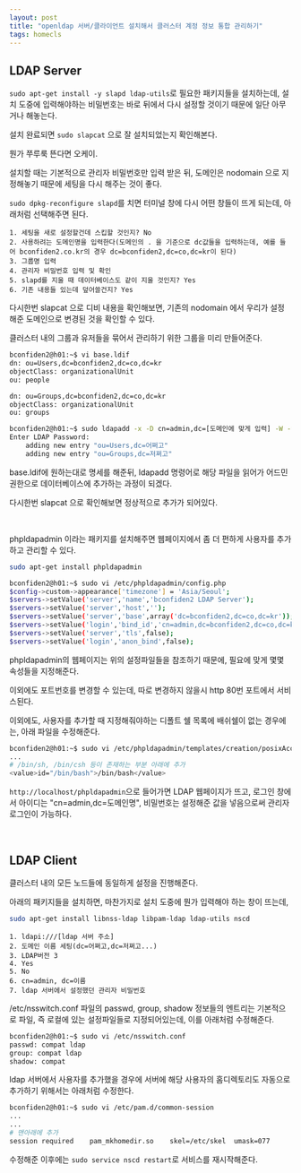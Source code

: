 ```yaml
---
layout: post
title: "openldap 서버/클라이언트 설치해서 클러스터 계정 정보 통합 관리하기"
tags: homecls
---
```


## LDAP Server

```sudo apt-get install -y slapd ldap-utils```로 필요한 패키지들을 설치하는데, 설치 도중에 입력해야하는 비밀번호는 바로 뒤에서 다시 설정할 것이기 때문에 일단 아무거나 해놓는다.

설치 완료되면 ```sudo slapcat``` 으로 잘 설치되었는지 확인해본다.

뭔가 쭈루룩 뜬다면 오케이.

설치할 때는 기본적으로 관리자 비밀번호만 입력 받은 뒤, 도메인은 nodomain 으로 지정해놓기 때문에 세팅을 다시 해주는 것이 좋다.

```sudo dpkg-reconfigure slapd```를 치면 터미널 창에 다시 어떤 창들이 뜨게 되는데, 아래처럼 선택해주면 된다.

```
1. 세팅을 새로 설정할건데 스킵할 것인지? No
2. 사용하려는 도메인명을 입력한다(도메인의 . 을 기준으로 dc값들을 입력하는데, 예를 들어 bconfiden2.co.kr의 경우 dc=bconfiden2,dc=co,dc=kr이 된다)
3. 그룹명 입력
4. 관리자 비밀번호 입력 및 확인
5. slapd를 지울 때 데이터베이스도 같이 지울 것인지? Yes
6. 기존 내용들 있는데 덮어쓸건지? Yes
```

다시한번 slapcat 으로 디비 내용을 확인해보면, 기존의 nodomain 에서 우리가 설정해준 도메인으로 변경된 것을 확인할 수 있다.

클러스터 내의 그룹과 유저들을 묶어서 관리하기 위한 그룹을 미리 만들어준다.

```bash
bconfiden2@h01:~$ vi base.ldif
dn: ou=Users,dc=bconfiden2,dc=co,dc=kr
objectClass: organizationalUnit
ou: people

dn: ou=Groups,dc=bconfiden2,dc=co,dc=kr
objectClass: organizationalUnit
ou: groups
```
```bash
bconfiden2@h01:~$ sudo ldapadd -x -D cn=admin,dc=[도메인에 맞게 입력] -W -f base.ldif
Enter LDAP Password: 
    adding new entry "ou=Users,dc=어쩌고"
    adding new entry "ou=Groups,dc=저쩌고"
```

base.ldif에 원하는대로 명세를 해준뒤, ldapadd 명령어로 해당 파일을 읽어가 어드민 권한으로 데이터베이스에 추가하는 과정이 되겠다.

다시한번 slapcat 으로 확인해보면 정상적으로 추가가 되어있다.

<br>

phpldapadmin 이라는 패키지를 설치해주면 웹페이지에서 좀 더 편하게 사용자를 추가하고 관리할 수 있다.

```bash
sudo apt-get install phpldapadmin
```
```bash
bconfiden2@h01:~$ sudo vi /etc/phpldapadmin/config.php
$config->custom->appearance['timezone'] = 'Asia/Seoul';
$servers->setValue('server','name','bconfiden2 LDAP Server');
$servers->setValue('server','host','');
$servers->setValue('server','base',array('dc=bconfiden2,dc=co,dc=kr'));
$servers->setValue('login','bind_id','cn=admin,dc=bconfiden2,dc=co,dc=kr');
$servers->setValue('server','tls',false);
$servers->setValue('login','anon_bind',false);
```

phpldapadmin의 웹페이지는 위의 설정파일들을 참조하기 때문에, 필요에 맞게 몇몇 속성들을 지정해준다.

이외에도 포트번호를 변경할 수 있는데, 따로 변경하지 않을시 http 80번 포트에서 서비스된다.

이외에도, 사용자를 추가할 때 지정해줘야하는 디폴트 쉘 목록에 배쉬쉘이 없는 경우에는, 아래 파일을 수정해준다.

```bash
bconfiden2@h01:~$ sudo vi /etc/phpldapadmin/templates/creation/posixAccount.xml
...
# /bin/sh, /bin/csh 등이 존재하는 부분 아래에 추가
<value>id="/bin/bash">/bin/bash</value>
```

```http://localhost/phpldapadmin```으로 들어가면 LDAP 웹페이지가 뜨고, 로그인 창에서 아이디는 "cn=admin,dc=도메인명", 비밀번호는 설정해준 값을 넣음으로써 관리자 로그인이 가능하다.

<br>

## LDAP Client

클러스터 내의 모든 노드들에 동일하게 설정을 진행해준다.

아래의 패키지들을 설치하면, 마찬가지로 설치 도중에 뭔가 입력해야 하는 창이 뜨는데,

```bash
sudo apt-get install libnss-ldap libpam-ldap ldap-utils nscd
```
```
1. ldapi:///[ldap 서버 주소]
2. 도메인 이름 세팅(dc=어쩌고,dc=저쩌고...)
3. LDAP버전 3
4. Yes
5. No
6. cn=admin, dc=이름
7. ldap 서버에서 설정했던 관리자 비밀번호
```

/etc/nsswitch.conf 파일의 passwd, group, shadow 정보들의 엔트리는 기본적으로 파일, 즉 로컬에 있는 설정파일들로 지정되어있는데, 이를 아래처럼 수정해준다.

```bash
bconfiden2@h01:~$ sudo vi /etc/nsswitch.conf
passwd: compat ldap
group: compat ldap
shadow: compat
```

ldap 서버에서 사용자를 추가했을 경우에 서버에 해당 사용자의 홈디렉토리도 자동으로 추가하기 위해서는 아래처럼 수정한다.

```bash
bconfiden2@h01:~$ sudo vi /etc/pam.d/common-session
...
...
# 맨아래에 추가
session required    pam_mkhomedir.so    skel=/etc/skel  umask=077
```

수정해준 이후에는 ```sudo service nscd restart```로 서비스를 재시작해준다.